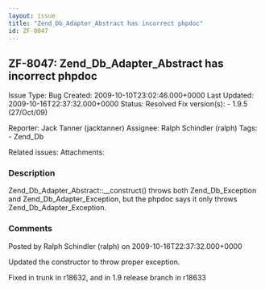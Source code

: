 ```yaml
---
layout: issue
title: "Zend_Db_Adapter_Abstract has incorrect phpdoc"
id: ZF-8047
---
```


ZF-8047: Zend\_Db\_Adapter\_Abstract has incorrect phpdoc
---------------------------------------------------------

 Issue Type: Bug Created: 2009-10-10T23:02:46.000+0000 Last Updated: 2009-10-16T22:37:32.000+0000 Status: Resolved Fix version(s): - 1.9.5 (27/Oct/09)
 
 Reporter:  Jack Tanner (jacktanner)  Assignee:  Ralph Schindler (ralph)  Tags: - Zend\_Db
 
 Related issues: 
 Attachments: 
### Description

Zend\_Db\_Adapter\_Abstract::\_\_construct() throws both Zend\_Db\_Exception and Zend\_Db\_Adapter\_Exception, but the phpdoc says it only throws Zend\_Db\_Adapter\_Exception.

 

 

### Comments

Posted by Ralph Schindler (ralph) on 2009-10-16T22:37:32.000+0000

Updated the constructor to throw proper exception.

Fixed in trunk in r18632, and in 1.9 release branch in r18633

 

 